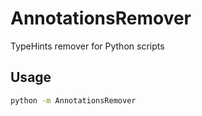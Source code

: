 # AnnotationsRemover

TypeHints remover for Python scripts

## Usage

```cmd
python -m AnnotationsRemover
```

